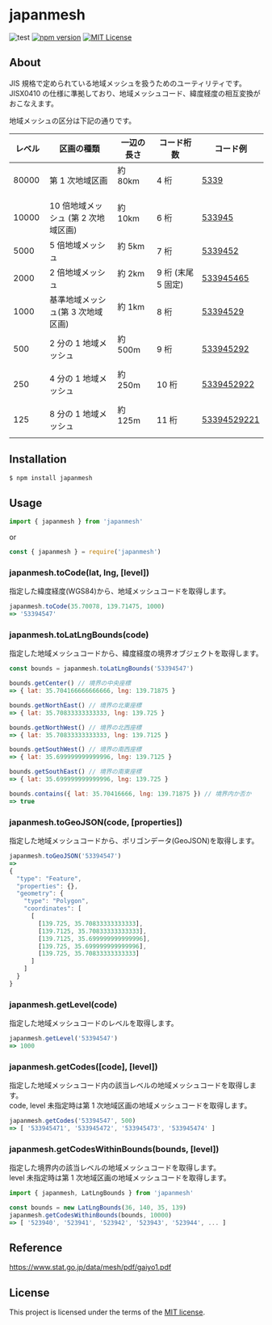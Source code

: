 # japanmesh

![test](https://github.com/qazsato/japanmesh/actions/workflows/test.yml/badge.svg)
[![npm version](https://badge.fury.io/js/japanmesh.svg)](https://badge.fury.io/js/japanmesh)
[![MIT License](http://img.shields.io/badge/license-MIT-blue.svg?style=flat)](LICENSE)

## About

JIS 規格で定められている地域メッシュを扱うためのユーティリティです。  
JISX0410 の仕様に準拠しており、地域メッシュコード、緯度経度の相互変換がおこなえます。

地域メッシュの区分は下記の通りです。

| レベル　 | 区画の種類　                          | 一辺の長さ　 | コード桁数　         | コード例                                                                        |
| -------- | ------------------------------------- | ------------ | -------------------- | ------------------------------------------------------------------------------- |
| 80000    | 第 1 次地域区画                       | 約 80km 　   | 4 桁　               | [5339](https://gist.github.com/qazsato/fb26be6de0ecbefd107d7c1eff35cc5e)        |
| 10000    | 10 倍地域メッシュ (第 2 次地域区画)　 | 約 10km 　   | 6 桁　               | [533945](https://gist.github.com/qazsato/027f8dca59b2895d1040adc7e8621cc4)      |
| 5000     | 5 倍地域メッシュ　                    | 約 5km 　    | 7 桁　               | [5339452](https://gist.github.com/qazsato/f9b7660c672c62a84febab62cbb29138)     |
| 2000     | 2 倍地域メッシュ　                    | 約 2km 　    | 9 桁 (末尾 5 固定)　 | [533945465](https://gist.github.com/qazsato/f5d511b69fa2ef81cab60777c50b3269)   |
| 1000     | 基準地域メッシュ(第 3 次地域区画)     | 約 1km 　    | 8 桁　               | [53394529](https://gist.github.com/qazsato/d9f219ba60e2d5193a8c1d65bce39fed)    |
| 500      | 2 分の 1 地域メッシュ                 | 約 500m 　   | 9 桁　               | [533945292](https://gist.github.com/qazsato/bd3fe7aa7fbff441fd543a92814692b5)   |
| 250      | 4 分の 1 地域メッシュ                 | 約 250m 　   | 10 桁　              | [5339452922](https://gist.github.com/qazsato/557430aaf0504f558b5cc45fcbe257b0)  |
| 125      | 8 分の 1 地域メッシュ                 | 約 125m 　   | 11 桁　              | [53394529221](https://gist.github.com/qazsato/443642c41a6b074d7ec2bf3d5204bb56) |

## Installation

```bash
$ npm install japanmesh
```

## Usage

```javascript
import { japanmesh } from 'japanmesh'
```

or

```javascript
const { japanmesh } = require('japanmesh')
```

### japanmesh.toCode(lat, lng, [level])

指定した緯度経度(WGS84)から、地域メッシュコードを取得します。

```javascript
japanmesh.toCode(35.70078, 139.71475, 1000)
=> '53394547'
```

### japanmesh.toLatLngBounds(code)

指定した地域メッシュコードから、緯度経度の境界オブジェクトを取得します。

```javascript
const bounds = japanmesh.toLatLngBounds('53394547')

bounds.getCenter() // 境界の中央座標
=> { lat: 35.704166666666666, lng: 139.71875 }

bounds.getNorthEast() // 境界の北東座標
=> { lat: 35.70833333333333, lng: 139.725 }

bounds.getNorthWest() // 境界の北西座標
=> { lat: 35.70833333333333, lng: 139.7125 }

bounds.getSouthWest() // 境界の南西座標
=> { lat: 35.699999999999996, lng: 139.7125 }

bounds.getSouthEast() // 境界の南東座標
=> { lat: 35.699999999999996, lng: 139.725 }

bounds.contains({ lat: 35.70416666, lng: 139.71875 }) // 境界内か否か
=> true
```

### japanmesh.toGeoJSON(code, [properties])

指定した地域メッシュコードから、ポリゴンデータ(GeoJSON)を取得します。

```javascript
japanmesh.toGeoJSON('53394547')
=>
{
  "type": "Feature",
  "properties": {},
  "geometry": {
    "type": "Polygon",
    "coordinates": [
      [
        [139.725, 35.70833333333333],
        [139.7125, 35.70833333333333],
        [139.7125, 35.699999999999996],
        [139.725, 35.699999999999996],
        [139.725, 35.70833333333333]
      ]
    ]
  }
}
```

### japanmesh.getLevel(code)

指定した地域メッシュコードのレベルを取得します。

```javascript
japanmesh.getLevel('53394547')
=> 1000
```

### japanmesh.getCodes([code], [level])

指定した地域メッシュコード内の該当レベルの地域メッシュコードを取得します。  
code, level 未指定時は第 1 次地域区画の地域メッシュコードを取得します。

```javascript
japanmesh.getCodes('53394547', 500)
=> [ '533945471', '533945472', '533945473', '533945474' ]
```

### japanmesh.getCodesWithinBounds(bounds, [level])

指定した境界内の該当レベルの地域メッシュコードを取得します。  
level 未指定時は第 1 次地域区画の地域メッシュコードを取得します。

```javascript
import { japanmesh, LatLngBounds } from 'japanmesh'

const bounds = new LatLngBounds(36, 140, 35, 139)
japanmesh.getCodesWithinBounds(bounds, 10000)
=> [ '523940', '523941', '523942', '523943', '523944', ... ]
```

## Reference

https://www.stat.go.jp/data/mesh/pdf/gaiyo1.pdf

## License

This project is licensed under the terms of the [MIT license](https://github.com/qazsato/japanmesh/blob/master/LICENSE).
